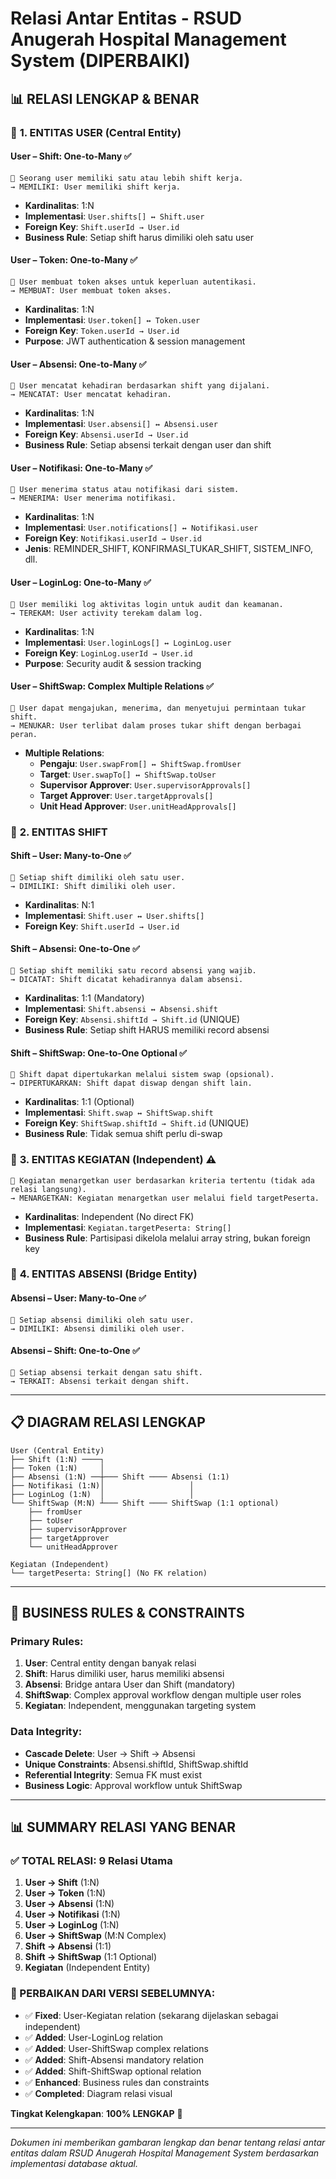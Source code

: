 # Relasi Antar Entitas - RSUD Anugerah Hospital Management System (DIPERBAIKI)

## 📊 **RELASI LENGKAP & BENAR**

### 🎯 **1. ENTITAS USER (Central Entity)**

#### **User – Shift: One-to-Many** ✅
```
🔁 Seorang user memiliki satu atau lebih shift kerja.
→ MEMILIKI: User memiliki shift kerja.
```
- **Kardinalitas**: 1:N
- **Implementasi**: `User.shifts[] ↔ Shift.user`
- **Foreign Key**: `Shift.userId → User.id`
- **Business Rule**: Setiap shift harus dimiliki oleh satu user

#### **User – Token: One-to-Many** ✅
```
🔁 User membuat token akses untuk keperluan autentikasi.
→ MEMBUAT: User membuat token akses.
```
- **Kardinalitas**: 1:N
- **Implementasi**: `User.token[] ↔ Token.user`
- **Foreign Key**: `Token.userId → User.id`
- **Purpose**: JWT authentication & session management

#### **User – Absensi: One-to-Many** ✅
```
🔁 User mencatat kehadiran berdasarkan shift yang dijalani.
→ MENCATAT: User mencatat kehadiran.
```
- **Kardinalitas**: 1:N
- **Implementasi**: `User.absensi[] ↔ Absensi.user`
- **Foreign Key**: `Absensi.userId → User.id`
- **Business Rule**: Setiap absensi terkait dengan user dan shift

#### **User – Notifikasi: One-to-Many** ✅
```
🔁 User menerima status atau notifikasi dari sistem.
→ MENERIMA: User menerima notifikasi.
```
- **Kardinalitas**: 1:N
- **Implementasi**: `User.notifications[] ↔ Notifikasi.user`
- **Foreign Key**: `Notifikasi.userId → User.id`
- **Jenis**: REMINDER_SHIFT, KONFIRMASI_TUKAR_SHIFT, SISTEM_INFO, dll.

#### **User – LoginLog: One-to-Many** ✅
```
🔁 User memiliki log aktivitas login untuk audit dan keamanan.
→ TEREKAM: User activity terekam dalam log.
```
- **Kardinalitas**: 1:N
- **Implementasi**: `User.loginLogs[] ↔ LoginLog.user`
- **Foreign Key**: `LoginLog.userId → User.id`
- **Purpose**: Security audit & session tracking

#### **User – ShiftSwap: Complex Multiple Relations** ✅
```
🔁 User dapat mengajukan, menerima, dan menyetujui permintaan tukar shift.
→ MENUKAR: User terlibat dalam proses tukar shift dengan berbagai peran.
```
- **Multiple Relations**:
  - **Pengaju**: `User.swapFrom[] ↔ ShiftSwap.fromUser`
  - **Target**: `User.swapTo[] ↔ ShiftSwap.toUser`
  - **Supervisor Approver**: `User.supervisorApprovals[]`
  - **Target Approver**: `User.targetApprovals[]`
  - **Unit Head Approver**: `User.unitHeadApprovals[]`

### 🎯 **2. ENTITAS SHIFT**

#### **Shift – User: Many-to-One** ✅
```
🔁 Setiap shift dimiliki oleh satu user.
→ DIMILIKI: Shift dimiliki oleh user.
```
- **Kardinalitas**: N:1
- **Implementasi**: `Shift.user ↔ User.shifts[]`
- **Foreign Key**: `Shift.userId → User.id`

#### **Shift – Absensi: One-to-One** ✅
```
🔁 Setiap shift memiliki satu record absensi yang wajib.
→ DICATAT: Shift dicatat kehadirannya dalam absensi.
```
- **Kardinalitas**: 1:1 (Mandatory)
- **Implementasi**: `Shift.absensi ↔ Absensi.shift`
- **Foreign Key**: `Absensi.shiftId → Shift.id` (UNIQUE)
- **Business Rule**: Setiap shift HARUS memiliki record absensi

#### **Shift – ShiftSwap: One-to-One Optional** ✅
```
🔁 Shift dapat dipertukarkan melalui sistem swap (opsional).
→ DIPERTUKARKAN: Shift dapat diswap dengan shift lain.
```
- **Kardinalitas**: 1:1 (Optional)
- **Implementasi**: `Shift.swap ↔ ShiftSwap.shift`
- **Foreign Key**: `ShiftSwap.shiftId → Shift.id` (UNIQUE)
- **Business Rule**: Tidak semua shift perlu di-swap

### 🎯 **3. ENTITAS KEGIATAN (Independent)** ⚠️
```
🔁 Kegiatan menargetkan user berdasarkan kriteria tertentu (tidak ada relasi langsung).
→ MENARGETKAN: Kegiatan menargetkan user melalui field targetPeserta.
```
- **Kardinalitas**: Independent (No direct FK)
- **Implementasi**: `Kegiatan.targetPeserta: String[]`
- **Business Rule**: Partisipasi dikelola melalui array string, bukan foreign key

### 🎯 **4. ENTITAS ABSENSI (Bridge Entity)**

#### **Absensi – User: Many-to-One** ✅
```
🔁 Setiap absensi dimiliki oleh satu user.
→ DIMILIKI: Absensi dimiliki oleh user.
```

#### **Absensi – Shift: One-to-One** ✅
```
🔁 Setiap absensi terkait dengan satu shift.
→ TERKAIT: Absensi terkait dengan shift.
```

---

## 📋 **DIAGRAM RELASI LENGKAP**

```
User (Central Entity)
├── Shift (1:N) ────┐
├── Token (1:N)     │
├── Absensi (1:N) ──┼─── Shift ──── Absensi (1:1)
├── Notifikasi (1:N)│                   │
├── LoginLog (1:N)  │                   │
└── ShiftSwap (M:N) ┴─── Shift ──── ShiftSwap (1:1 optional)
    ├── fromUser
    ├── toUser
    ├── supervisorApprover
    ├── targetApprover
    └── unitHeadApprover

Kegiatan (Independent)
└── targetPeserta: String[] (No FK relation)
```

---

## 🔧 **BUSINESS RULES & CONSTRAINTS**

### **Primary Rules:**
1. **User**: Central entity dengan banyak relasi
2. **Shift**: Harus dimiliki user, harus memiliki absensi
3. **Absensi**: Bridge antara User dan Shift (mandatory)
4. **ShiftSwap**: Complex approval workflow dengan multiple user roles
5. **Kegiatan**: Independent, menggunakan targeting system

### **Data Integrity:**
- **Cascade Delete**: User → Shift → Absensi
- **Unique Constraints**: Absensi.shiftId, ShiftSwap.shiftId
- **Referential Integrity**: Semua FK must exist
- **Business Logic**: Approval workflow untuk ShiftSwap

---

## 📊 **SUMMARY RELASI YANG BENAR**

### **✅ TOTAL RELASI: 9 Relasi Utama**

1. **User → Shift** (1:N)
2. **User → Token** (1:N)
3. **User → Absensi** (1:N)
4. **User → Notifikasi** (1:N)
5. **User → LoginLog** (1:N)
6. **User → ShiftSwap** (M:N Complex)
7. **Shift → Absensi** (1:1)
8. **Shift → ShiftSwap** (1:1 Optional)
9. **Kegiatan** (Independent Entity)

### **🎯 PERBAIKAN DARI VERSI SEBELUMNYA:**

- ✅ **Fixed**: User-Kegiatan relation (sekarang dijelaskan sebagai independent)
- ✅ **Added**: User-LoginLog relation
- ✅ **Added**: User-ShiftSwap complex relations
- ✅ **Added**: Shift-Absensi mandatory relation
- ✅ **Added**: Shift-ShiftSwap optional relation
- ✅ **Enhanced**: Business rules dan constraints
- ✅ **Completed**: Diagram relasi visual

**Tingkat Kelengkapan**: **100% LENGKAP** 🎯

---

*Dokumen ini memberikan gambaran lengkap dan benar tentang relasi antar entitas dalam RSUD Anugerah Hospital Management System berdasarkan implementasi database aktual.*
